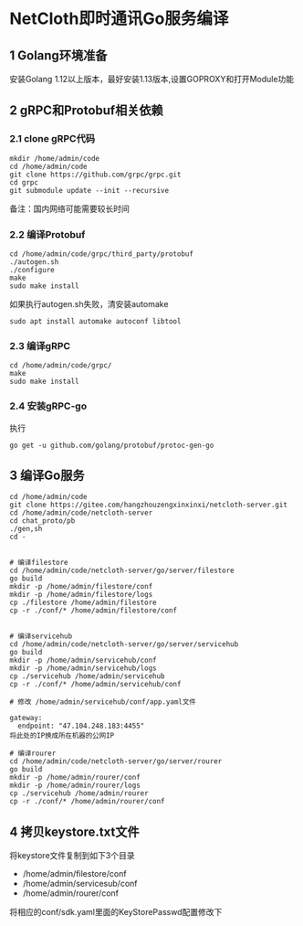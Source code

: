 # NetCloth即时通讯Go服务编译
## 1 Golang环境准备

安装Golang 1.12以上版本，最好安装1.13版本,设置GOPROXY和打开Module功能


## 2 gRPC和Protobuf相关依赖

### 2.1 clone gRPC代码

```
mkdir /home/admin/code
cd /home/admin/code
git clone https://github.com/grpc/grpc.git
cd grpc
git submodule update --init --recursive

```
备注：国内网络可能需要较长时间

### 2.2 编译Protobuf
```
cd /home/admin/code/grpc/third_party/protobuf
./autogen.sh
./configure
make
sudo make install
```
如果执行autogen.sh失败，清安装automake
```
sudo apt install automake autoconf libtool
```
### 2.3 编译gRPC
```
cd /home/admin/code/grpc/
make
sudo make install
```

### 2.4 安装gRPC-go
执行
```
go get -u github.com/golang/protobuf/protoc-gen-go
```

## 3 编译Go服务
```
cd /home/admin/code
git clone https://gitee.com/hangzhouzengxinxinxi/netcloth-server.git
cd /home/admin/code/netcloth-server
cd chat_proto/pb
./gen,sh
cd -


# 编译filestore
cd /home/admin/code/netcloth-server/go/server/filestore
go build
mkdir -p /home/admin/filestore/conf
mkdir -p /home/admin/filestore/logs
cp ./filestore /home/admin/filestore
cp -r ./conf/* /home/admin/filestore/conf


# 编译servicehub
cd /home/admin/code/netcloth-server/go/server/servicehub
go build
mkdir -p /home/admin/servicehub/conf
mkdir -p /home/admin/servicehub/logs
cp ./servicehub /home/admin/servicehub
cp -r ./conf/* /home/admin/servicehub/conf

# 修改 /home/admin/servicehub/conf/app.yaml文件

gateway:
  endpoint: "47.104.248.183:4455"
将此处的IP换成所在机器的公网IP

# 编译rourer
cd /home/admin/code/netcloth-server/go/server/rourer
go build
mkdir -p /home/admin/rourer/conf
mkdir -p /home/admin/rourer/logs
cp ./servicehub /home/admin/rourer
cp -r ./conf/* /home/admin/rourer/conf
```

## 4 拷贝keystore.txt文件
将keystore文件复制到如下3个目录

* /home/admin/filestore/conf
* /home/admin/servicesub/conf
* /home/admin/rourer/conf

将相应的conf/sdk.yaml里面的KeyStorePasswd配置修改下


